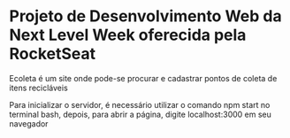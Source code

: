 ﻿# Projeto de Desenvolvimento Web da Next Level Week oferecida pela RocketSeat
 
 Ecoleta é um site onde pode-se procurar e cadastrar pontos de coleta de itens recicláveis
 
 Para inicializar o servidor, é necessário utilizar o comando npm start no terminal bash, depois, para abrir a página, digite localhost:3000 em seu navegador
